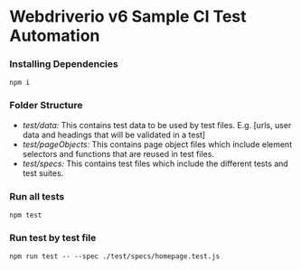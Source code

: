 # Webdriverio v6 Sample CI Test Automation

### Installing Dependencies
`npm i`

### Folder Structure
- *test/data:* This contains test data to be used by test files. E.g. [urls, user data and headings that will be validated in a test]
- *test/pageObjects:* This contains page object files which include element selectors and functions that are reused in test files.
- *test/specs:* This contains test files which include the different tests and test suites.

### Run all tests
`npm test`

### Run test by test file
`npm run test -- --spec ./test/specs/homepage.test.js`